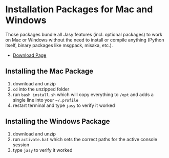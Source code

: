 # Installation Packages for Mac and Windows

Those packages bundle all Jasy features (incl. optional packages) to work on Mac or Windows without the need to install or compile anything (Python itself, binary packages like msgpack, misaka, etc.). 

* [Download Page](https://github.com/zynga/jasy/downloads)

## Installing the Mac Package

1. download and unzip 
2. `cd` into the unzipped folder
2. run `bash install.sh` which will copy everything to `/opt` and adds a single line into your `~/.profile`
3. restart terminal and type `jasy` to verify it worked 

## Installing the Windows Package

1. download and unzip 
2. run `activate.bat` which sets the correct paths for the active console session
3. type `jasy` to verify it worked 